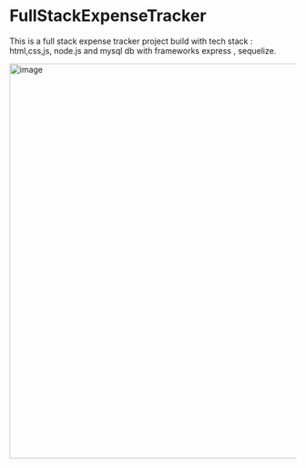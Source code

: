 # FullStackExpenseTracker
This is a full stack expense tracker project build  with tech stack : html,css,js, node.js and mysql db with frameworks  express , sequelize.

<img width="694" alt="image" src="https://user-images.githubusercontent.com/110973046/209440738-d34e7514-79a1-4d73-a201-06b1ed613585.png">


